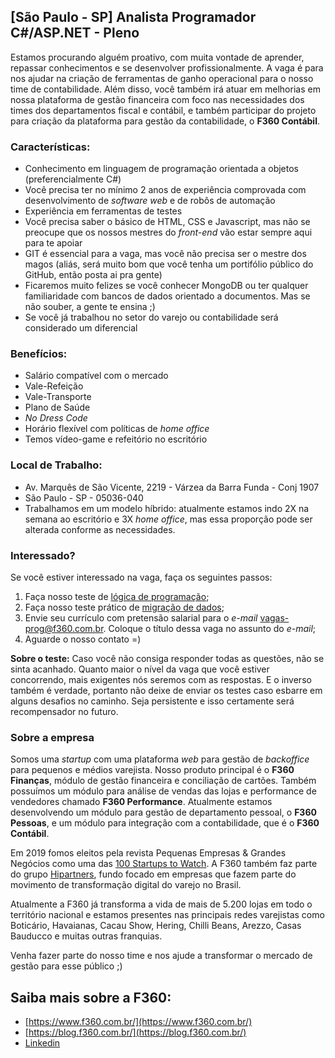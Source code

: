 ## [São Paulo - SP] Analista Programador C#/ASP.NET - Pleno

Estamos procurando alguém proativo, com muita vontade de aprender, repassar conhecimentos e se desenvolver profissionalmente. A vaga é para nos ajudar na criação de ferramentas de ganho operacional para o nosso time de contabilidade. Além disso, você também irá atuar em melhorias em nossa plataforma de gestão financeira com foco nas necessidades dos times dos departamentos fiscal e contábil, e também participar do projeto para criação da plataforma para gestão da contabilidade, o **F360 Contábil**.

### Características:
- Conhecimento em linguagem de programação orientada a objetos (preferencialmente C#)
- Você precisa ter no mínimo 2 anos de experiência comprovada com desenvolvimento de _software web_ e de robôs de automação
- Experiência em ferramentas de testes
- Você precisa saber o básico de HTML, CSS e Javascript, mas não se preocupe que os nossos mestres do _front-end_ vão estar sempre aqui para te apoiar
- GIT é essencial para a vaga, mas você não precisa ser o mestre dos magos (aliás, será muito bom que você tenha um portifólio público do GitHub, então posta ai pra gente)
- Ficaremos muito felizes se você conhecer MongoDB ou ter qualquer familiaridade com bancos de dados orientado a documentos. Mas se não souber, a gente te ensina ;)
- Se você já trabalhou no setor do varejo ou contabilidade será considerado um diferencial

### Benefícios:
 - Salário compatível com o mercado
 - Vale-Refeição
 - Vale-Transporte
 - Plano de Saúde
 - _No Dress Code_
 - Horário flexível com políticas de _home office_
 - Temos vídeo-game e refeitório no escritório

### Local de Trabalho:
- Av. Marquês de São Vicente, 2219 - Várzea da Barra Funda - Conj 1907
- São Paulo - SP - 05036-040
- Trabalhamos em um modelo híbrido: atualmente estamos indo 2X na semana ao escritório e 3X _home office_, mas essa proporção pode ser alterada conforme as necessidades.

### Interessado?
Se você estiver interessado na vaga, faça os seguintes passos:

1. Faça nosso teste de [lógica de programação](https://forms.gle/5zDM8X3PWiwU7kwj7);
2. Faça nosso teste prático de [migração de dados](https://forms.gle/XSfpXFndK5By4X7VA);
3. Envie seu currículo com pretensão salarial para o _e-mail_ [vagas-prog@f360.com.br](mailto:vagas-prog@f360.com.br). Coloque o título dessa vaga no assunto do _e-mail_;
4. Aguarde o nosso contato =)

**Sobre o teste:**
Caso você não consiga responder todas as questões, não se sinta acanhado. Quanto maior o nível da vaga que você estiver concorrendo, mais exigentes nós seremos com as respostas. E o inverso também é verdade, portanto não deixe de enviar os testes caso esbarre em alguns desafios no caminho. Seja persistente e isso certamente será recompensador no futuro.

### Sobre a empresa
Somos uma _startup_ com uma plataforma _web_ para gestão de _backoffice_ para pequenos e médios varejista. Nosso produto principal é o **F360 Finanças**, módulo de gestão financeira e conciliação de cartões. Também possuímos um módulo para análise de vendas das lojas e performance de vendedores chamado **F360 Performance**. Atualmente estamos desenvolvendo um módulo para gestão de departamento pessoal, o **F360 Pessoas**, e um módulo para integração com a contabilidade, que é o **F360 Contábil**.

Em 2019 fomos eleitos pela revista Pequenas Empresas & Grandes Negócios como uma das [100 Startups to Watch](https://revistapegn.globo.com/Startups/noticia/2019/05/100-startups-brasileiras-para-voce-ficar-de-olho.html). A F360 também faz parte do grupo [Hipartners](https://www.hipartners.com.br/), fundo focado em empresas que fazem parte do movimento de transformação digital do varejo no Brasil.

Atualmente a F360 já transforma a vida de mais de 5.200 lojas em todo o território nacional e estamos presentes nas principais redes varejistas como Boticário, Havaianas, Cacau Show, Hering, Chilli Beans, Arezzo, Casas Bauducco e muitas outras franquias. 

Venha fazer parte do nosso time e nos ajude a transformar o mercado de gestão para esse público ;)

## Saiba mais sobre a F360:
- [https://www.f360.com.br/](https://www.f360.com.br/)
- [https://blog.f360.com.br/](https://blog.f360.com.br/)
- [Linkedin](https://www.linkedin.com/company/f-360)
